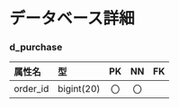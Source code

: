 # データベース詳細



### d_purchase
|属性名|型|PK|NN|FK|
|:---|:---|:---:|:---:|:---:|
|order_id|bigint(20)|〇|〇||
